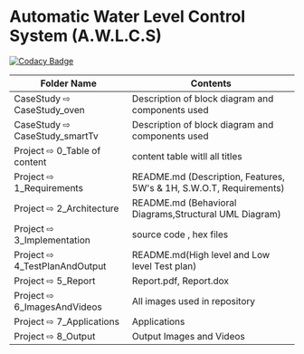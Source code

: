 # Automatic Water Level Control System (A.W.L.C.S)

[![Codacy Badge](https://api.codacy.com/project/badge/Grade/63a15226e9484ca49c25eb36d6986a43)](https://app.codacy.com/gh/vinayvanka/M2_EmbSys?utm_source=github.com&utm_medium=referral&utm_content=vinayvanka/M2_EmbSys&utm_campaign=Badge_Grade_Settings)

| Folder Name | Contents |
|---|---|
| CaseStudy ⇨ CaseStudy_oven| Description of block diagram and components used |
| CaseStudy ⇨ CaseStudy_smartTv| Description of block diagram and components used |
| Project ⇨ 0_Table of content | content table witll all titles |
| Project ⇨ 1_Requirements | README.md (Description, Features, 5W's & 1H, S.W.O.T, Requirements)  |
| Project ⇨ 2_Architecture | README.md (Behavioral Diagrams,Structural UML Diagram) |
| Project ⇨ 3_Implementation | source code , hex files |
| Project ⇨ 4_TestPlanAndOutput | README.md(High level and Low level Test plan) |
| Project ⇨ 5_Report | Report.pdf, Report.dox |
| Project ⇨ 6_ImagesAndVideos | All images used in repository |
| Project ⇨ 7_Applications | Applications |
| Project ⇨ 8_Output | Output Images and Videos |

